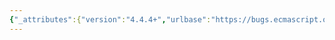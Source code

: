 ```yaml
---
{"_attributes":{"version":"4.4.4+","urlbase":"https://bugs.ecmascript.org/","maintainer":"dherman@mozilla.com"},"bug":{"bug_id":264,"creation_ts":"2012-02-10 23:52:00 -0800","short_desc":"Support for changing the prototype of an object using `Object.setPrototypeOf`","delta_ts":"2013-10-10 13:13:15 -0700","product":"Harmony","component":"Suggestions","version":"unspecified","rep_platform":"All","op_sys":"All","bug_status":"RESOLVED","resolution":"FIXED","priority":"Normal","bug_severity":"enhancement","everconfirmed":true,"reporter":{"uid":"aaditmshah","name":"Aadit M Shah"},"assigned_to":{"uid":"allen","name":"Allen Wirfs-Brock"},"cc":["bluepx+ecmascriptBugs","dave","ecmascript.org","ivan4th"],"long_desc":[{"commentid":637,"comment_count":0,"attachid":"9","who":{"uid":"aaditmshah","name":"Aadit M Shah"},"bug_when":"2012-02-10 23:52:43 -0800","thetext":"Created attachment 9\nDemo of the advantages of being able to explicitly set the prototype of an object.\n\nBrowsers support a non-standard deprecated property called `__proto__` on objects. This property points to the prototype of the object, and it's both readable and writable.\n\nSince the `__proto__` property deprecated, JavaScript engines like Rhino don't support it. Instead they support a method `Object.getPrototypeOf` to get the prototype of an object.\n\nHowever, Rhino doesn't allow the prototype of an object to be changed. To do so I suggest the implementation of a method `Object.setPrototypeOf` which would allow the internal `[[proto]]` property of an object to be changed iff it's not sealed or frozen.\n\nSyntax: `Object.setPrototypeOf(object, prototype)`\n\nBeing able to change the internal `[[proto]]` property of an object has many advantages. For example, in some cases it's necessary to return functions from constructors. This is only possible in JavaScript if we use the constructor as a factory. However since the factory returns a function it wouldn't be an instance of the constructor, and wouldn't be able to share methods on its prototype:\n\n    Counter.prototype = function () {};              // Allow `instanceof Function` to return `true`, as well as `call`, `apply`, etc to be used.\n    Counter.prototype.constructor = Counter;         // Reset the `constructor` property of the prototype to point to the constructor `Counter`.\n    Counter.prototype.reset = function () {\n        while (this() < this.max);\n    };\n    \n    var counter = new Counter(3);\n    \n    alert(counter());                                // 1\n    counter.reset();\n    \n    alert(counter());                                // 1\n    alert(counter());                                // 2\n    counter.reset();\n    \n    alert(counter());                                // 1\n    alert(counter());                                // 2\n    alert(counter());                                // 3\n    \n    function Counter(max) {\n        var count = 0;\n    \n        counter.max = Math.abs(parseInt(max)) || 1; \n    \n        counter.__proto__ = Counter.prototype;       // Setting the internal `[[proto]]` property of the function being returned to the prototype of the constructor.\n    \n        return counter;\n    \n        function counter() {\n            if (count < counter.max) return ++count;\n            else return count = 1;\n        }\n    }\n\nThis program will not work on Rhino because on line 6 we are setting `counter.__proto__` to `Counter.prototype`. However since the `__proto__` property is not supported in Rhino, the prototype of `Counter` is never added to the prototype chain. Hence calling `counter.reset` would throw a `TypeError` since we are attempting to invoke `undefined`. To solve this problem we should use `Object.setPrototypeOf`:\n\n    Counter.prototype = function () {};                    // Allow `instanceof Function` to return `true`, as well as `call`, `apply`, etc to be used.\n    Counter.prototype.constructor = Counter;               // Reset the `constructor` property of the prototype to point to the constructor `Counter`.\n    Counter.prototype.reset = function () {\n        while (this() < this.max);\n    };\n    \n    var counter = new Counter(3);\n    \n    print(counter());                                      // 1\n    counter.reset();\n    \n    print(counter());                                      // 1\n    print(counter());                                      // 2\n    counter.reset();\n    \n    print(counter());                                      // 1\n    print(counter());                                      // 2\n    print(counter());                                      // 3\n    \n    function Counter(max) {\n        var count = 0;\n    \n        counter.max = Math.abs(parseInt(max)) || 1; \n    \n        Object.setPrototypeOf(counter, Counter.prototype); // Setting the internal `[[proto]]` property of the function being returned to the prototype of the constructor.\n    \n        return counter;\n    \n        function counter() {\n            if (count < counter.max) return ++count;\n            else return count = 1;\n        }\n    }\n\nI sincerely hope this proposal will be taken into consideration. Being able to set the prototype of an object has a lot of uses. Allow programmers all over the world to make the best possible use of this new feature."},{"commentid":638,"comment_count":1,"who":{"uid":"aaditmshah","name":"Aadit M Shah"},"bug_when":"2012-02-11 00:05:22 -0800","thetext":"http://stackoverflow.com/q/9238737/783743"},{"commentid":662,"comment_count":2,"who":{"uid":"ecmascript.org","name":"Ovidiu"},"bug_when":"2012-02-24 08:21:11 -0800","thetext":"I can confirm this would be very useful. Another reason to add it is that developers might want to extend a class that's not yet defined. For example:\n\ndefine B\n\ndefine A\n\nextend B from A\n\nWhich is easily achievable with __proto__"},{"commentid":663,"comment_count":3,"who":{"uid":"bluepx+ecmascriptBugs","name":"Daniel"},"bug_when":"2012-02-24 08:30:15 -0800","thetext":"This is also the only way to set up circular prototype chains, e.g. the way the classes Object and Function inherit each other in EcmaScript."},{"commentid":749,"comment_count":4,"who":{"uid":"allen","name":"Allen Wirfs-Brock"},"bug_when":"2012-03-12 17:41:52 -0700","thetext":"Moved to Harmony Product because this isn't a bug in the ES5/5.1 spec. Intead, this is a request for a new feature."},{"commentid":951,"comment_count":5,"who":{"uid":"dave","name":"David Rees"},"bug_when":"2012-05-19 18:02:37 -0700","thetext":"Another use case is when working with JSON and DB/PubSub libraries that sit on it. People commonly turn around and copy the structure again just to get it into an object with behavior. Simply swapping the initial object's proto would be much faster/cleaner."},{"commentid":5891,"comment_count":6,"who":{"uid":"allen","name":"Allen Wirfs-Brock"},"bug_when":"2013-10-10 13:13:15 -0700","thetext":"Object.setPrototypeOf is included in ES6"}],"attachment":{"_attributes":{"isobsolete":"0","ispatch":"0"},"attachid":"9","date":"2012-02-10 23:52:00 -0800","delta_ts":"2012-02-10 23:52:43 -0800","desc":"Demo of the advantages of being able to explicitly set the prototype of an object.","filename":"counter.html","type":"text/html","size":"1610","attacher":{"_attributes":{"name":"Aadit M Shah"},"_text":"aaditmshah"},"data":{"_attributes":{"encoding":"base64"},"_text":"PCFET0NUWVBFIGh0bWw+DQo8aHRtbCBsYW5nPSJlbiI+DQogIDxoZWFkPg0KICAgIDxtZXRhIGNo\nYXJzZXQ9IlVURi04Ii8+DQogICAgPHRpdGxlPkNvdW50ZXI8L3RpdGxlPg0KICAgIDxzY3JpcHQ+\nDQogICAgICAgIENvdW50ZXIucHJvdG90eXBlID0gZnVuY3Rpb24gKCkge307ICAgICAgICAgICAg\nICAvLyBBbGxvdyBgaW5zdGFuY2VvZiBGdW5jdGlvbmAgdG8gcmV0dXJuIGB0cnVlYCwgYXMgd2Vs\nbCBhcyBgY2FsbGAsIGBhcHBseWAsIGV0YyB0byBiZSB1c2VkLg0KICAgICAgICBDb3VudGVyLnBy\nb3RvdHlwZS5jb25zdHJ1Y3RvciA9IENvdW50ZXI7ICAgICAgICAgLy8gUmVzZXQgdGhlIGBjb25z\ndHJ1Y3RvcmAgcHJvcGVydHkgb2YgdGhlIHByb3RvdHlwZSB0byBwb2ludCB0byB0aGUgY29uc3Ry\ndWN0b3IgYENvdW50ZXJgLg0KICAgICAgICBDb3VudGVyLnByb3RvdHlwZS5yZXNldCA9IGZ1bmN0\naW9uICgpIHsNCiAgICAgICAgICAgIHdoaWxlICh0aGlzKCkgPCB0aGlzLm1heCk7DQogICAgICAg\nIH07DQogICAgICAgIA0KICAgICAgICB2YXIgY291bnRlciA9IG5ldyBDb3VudGVyKDMpOw0KICAg\nICAgICANCiAgICAgICAgYWxlcnQoY291bnRlcigpKTsgICAgICAgICAgICAgICAgICAgICAgICAg\nICAgICAgIC8vIDENCiAgICAgICAgY291bnRlci5yZXNldCgpOw0KICAgICAgICANCiAgICAgICAg\nYWxlcnQoY291bnRlcigpKTsgICAgICAgICAgICAgICAgICAgICAgICAgICAgICAgIC8vIDENCiAg\nICAgICAgYWxlcnQoY291bnRlcigpKTsgICAgICAgICAgICAgICAgICAgICAgICAgICAgICAgIC8v\nIDINCiAgICAgICAgY291bnRlci5yZXNldCgpOw0KICAgICAgICANCiAgICAgICAgYWxlcnQoY291\nbnRlcigpKTsgICAgICAgICAgICAgICAgICAgICAgICAgICAgICAgIC8vIDENCiAgICAgICAgYWxl\ncnQoY291bnRlcigpKTsgICAgICAgICAgICAgICAgICAgICAgICAgICAgICAgIC8vIDINCiAgICAg\nICAgYWxlcnQoY291bnRlcigpKTsgICAgICAgICAgICAgICAgICAgICAgICAgICAgICAgIC8vIDMN\nCiAgICAgICAgDQogICAgICAgIGZ1bmN0aW9uIENvdW50ZXIobWF4KSB7DQogICAgICAgICAgICB2\nYXIgY291bnQgPSAwOw0KICAgICAgICANCiAgICAgICAgICAgIGNvdW50ZXIubWF4ID0gTWF0aC5h\nYnMocGFyc2VJbnQobWF4KSkgfHwgMTsgDQogICAgICAgIA0KICAgICAgICAgICAgY291bnRlci5f\nX3Byb3RvX18gPSBDb3VudGVyLnByb3RvdHlwZTsgICAgICAgLy8gU2V0dGluZyB0aGUgaW50ZXJu\nYWwgYFtbcHJvdG9dXWAgcHJvcGVydHkgb2YgdGhlIGZ1bmN0aW9uIGJlaW5nIHJldHVybmVkIHRv\nIHRoZSBwcm90b3R5cGUgb2YgdGhlIGNvbnN0cnVjdG9yLg0KICAgICAgICANCiAgICAgICAgICAg\nIHJldHVybiBjb3VudGVyOw0KICAgICAgICANCiAgICAgICAgICAgIGZ1bmN0aW9uIGNvdW50ZXIo\nKSB7DQogICAgICAgICAgICAgICAgaWYgKGNvdW50IDwgY291bnRlci5tYXgpIHJldHVybiArK2Nv\ndW50Ow0KICAgICAgICAgICAgICAgIGVsc2UgcmV0dXJuIGNvdW50ID0gMTsNCiAgICAgICAgICAg\nIH0NCiAgICAgICAgfQ0KICAgIDwvc2NyaXB0Pg0KICA8L2hlYWQ+DQogIDxib2R5Pg0KICA8L2Jv\nZHk+DQo8L2h0bWw+DQo=\n"}}}}
---
```

